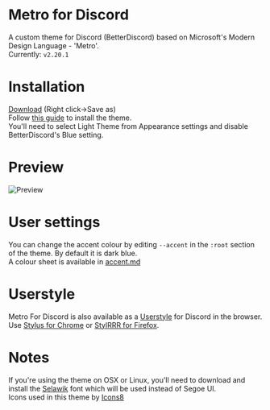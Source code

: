 # Metro for Discord
A custom theme for Discord (BetterDiscord) based on Microsoft's Modern Design Language - 'Metro'.  
Currently: `v2.20.1`  

# Installation
[Download](https://raw.githubusercontent.com/TakosThings/Metro-for-Discord/master/Metro_for_Discord.theme.css) (Right click->Save as)  
Follow [this guide](https://i.imgur.com/lczPQxW.png) to install the theme.  
You'll need to select Light Theme from Appearance settings and disable BetterDiscord's Blue setting.

# Preview
![Preview](https://i.imgur.com/BLwPC8h.png)

# User settings
You can change the accent colour by editing `--accent` in the `:root` section of the theme. By default it is dark blue.  
A colour sheet is available in [accent.md](https://github.com/TakosThings/Metro-for-Discord/blob/master/accent.md)  

# Userstyle
Metro For Discord is also available as a [Userstyle](https://userstyles.org/styles/136340/metro-for-discord) for Discord in the browser. Use [Stylus for Chrome](https://chrome.google.com/webstore/detail/clngdbkpkpeebahjckkjfobafhncgmne) or [StylRRR for Firefox](https://addons.mozilla.org/en-US/firefox/addon/stylrrr/).

# Notes
If you're using the theme on OSX or Linux, you'll need to download and install the [Selawik](https://github.com/winjs/winstrap/blob/master/src/fonts/selawk.ttf) font which will be used instead of Segoe UI.  
Icons used in this theme by [Icons8](https://icons8.com/)
